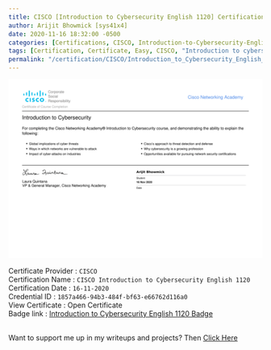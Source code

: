 ```yaml
---
title: CISCO [Introduction to Cybersecurity English 1120] Certification
author: Arijit Bhowmick [sys41x4]
date: 2020-11-16 18:32:00 -0500
categories: [Certifications, CISCO, Introduction-to-Cybersecurity-English-1120]
tags: [Certification, Certificate, Easy, CISCO, "Introduction to cybersecurity", November, "2020"]
permalink: "/certification/CISCO/Introduction_to_Cybersecurity_English_1120/16-11-2020.html"
---
```


[![cisco_Introduction_to_Cybersecurity_English_1120](/assets/certifications/CISCO/Introduction_to_Cybersecurity_English_1120/16-11-2020/CISCO-Introduction-to-Cybersecurity-English-1120.png)](https://raw.githubusercontent.com/Arijit-Bhowmick/My_Certifications/main/CISCO/ArijitBhowmick-Introduction%20to%20Cybersecurity%20English%201120-certificate.pdf)

Certificate Provider : `CISCO`<br>
Certification Name : `CISCO Introduction to Cybersecurity English 1120`<br>
Certification Date : `16-11-2020`<br>
Credential ID : `1857a466-94b3-484f-bf63-e66762d116a0`<br>
View Certificate : <a method="get" action="https://raw.githubusercontent.com/Arijit-Bhowmick/My_Certifications/main/CISCO/ArijitBhowmick-Introduction%20to%20Cybersecurity%20English%201120-certificate.pdf" target="_blank">Open Certificate</a><br>
Badge link : <a href="https://www.credly.com/badges/1857a466-94b3-484f-bf63-e66762d116a0" target="_blank">Introduction to Cybersecurity English 1120 Badge</a><br><br>
<div data-iframe-width="150" data-iframe-height="270" data-share-badge-id="6429213c-9607-4872-86dd-c56626cd1e11" data-share-badge-host="https://www.credly.com"></div><script type="text/javascript" async src="//cdn.credly.com/assets/utilities/embed.js"></script>

Want to support me up in my writeups and projects? Then <a href="/recognition/support/sys41x4">Click Here</a>
